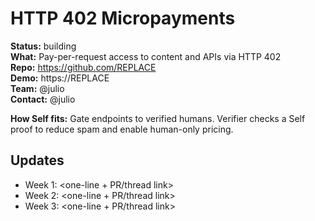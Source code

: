 # HTTP 402 Micropayments

**Status:** building  
**What:** Pay-per-request access to content and APIs via HTTP 402  
**Repo:** https://github.com/REPLACE  
**Demo:** https://REPLACE  
**Team:** @julio  
**Contact:** @julio

**How Self fits:** Gate endpoints to verified humans. Verifier checks a Self proof to reduce spam and enable human-only pricing.

## Updates

- Week 1: <one-line + PR/thread link>
- Week 2: <one-line + PR/thread link>
- Week 3: <one-line + PR/thread link>
